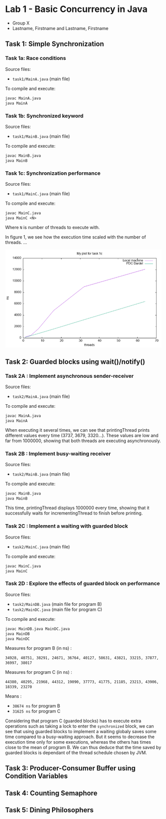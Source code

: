 # Lab 1 - Basic Concurrency in Java

- Group X
- Lastname, Firstname and Lastname, Firstname

## Task 1: Simple Synchronization

### Task 1a: Race conditions

Source files:

- `task1/MainA.java` (main file)

To compile and execute:
```
javac MainA.java
java MainA
```

### Task 1b: Synchronized keyword
Source files:

- `task1/MainB.java` (main file)

To compile and execute:
```
javac MainB.java
java MainB
```

### Task 1c: Synchronization performance

Source files:

- `task1/MainC.java` (main file)

To compile and execute:
```
javac MainC.java
java MainC <N>
```
Where `N` is number of threads to execute with.

In figure 1, we see how the execution time scaled with the number of threads.
...

![My plot for task 1c](data/task1c.png)

## Task 2: Guarded blocks using wait()/notify()

### Task 2A : Implement asynchronous sender-receiver

Source files:

- `task2/MainA.java` (main file)

To compile and execute:
```
javac MainA.java
java MainA
```

When executing it several times, we can see that printingThread prints different values every time (3737, 3679, 3320...). These values are low and far from 1000000, showing that both threads are executing asynchronously.

### Task 2B : Implement busy-waiting receiver 

Source files:

- `task2/MainB.java` (main file)

To compile and execute:
```
javac MainB.java
java MainB
```

This time, printingThread displays 1000000 every time, showing that it successfully waits for incrementingThread to finish before printing.

### Task 2C : Implement a waiting with guarded block

Source files:

- `task2/MainC.java` (main file)

To compile and execute:
```
javac MainC.java
java MainC
```

### Task 2D : Explore the effects of guarded block on performance

Source files:

- `task2/MainDB.java` (main file for program B)
- `task2/MainDC.java` (main file for program C)

To compile and execute:
```
javac MainDB.java MainDC.java
java MainDB
java MainDC
```

Measures for program B (in ns) :
```
34928, 40751, 38291, 24671, 36764, 40127, 58631, 43821, 33215, 37877, 36997, 38017
```

Measures for program C (in ns) :
```
44380, 40295, 21968, 44312, 19090, 37773, 41775, 21185, 23213, 43906, 18339, 23270
```

Means :
- `38674 ns` for program B
- `31625 ns` for program C

Considering that program C (guarded blocks) has to execute extra operations such as taking a lock to enter the `synchronized` block, we can see that using guarded blocks to implement a waiting globaly saves some time compared to a busy-waiting approach. But it seems to decrease the execution time only for some executions, whereas the others has times close to the mean of program B. We can thus deduce that the time saved by guarded blocks is dependant of the thread schedule chosen by JVM.

## Task 3: Producer-Consumer Buffer using Condition Variables

## Task 4: Counting Semaphore

## Task 5: Dining Philosophers
